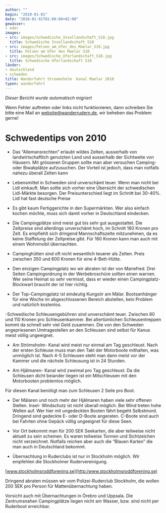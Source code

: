 ```yaml
---
author: ""
begin: "2010-01-01"
date: "2010-01-01T01:00:00+02:00"
gewässer:
- oder
images:
- src: images/Schwedische_Insellandschaft_S10.jpg
  title: Schwedische Insellandschaft S10
- src: images/Felsen_am_Ufer_des_Maelar_S10.jpg
  title: Felsen am Ufer des Maelar S10
- src: images/Schwedische_Uferlandschaft_S10.jpg
  title: Schwedische Uferlandschaft S10
länder:
- deutschland
- schweden
title: Wanderfahrt Stroemsholm  Kanal Maelar 2010
typen: wanderfahrt
---
```



*Dieser Bericht wurde automatisch migriert*

Wenn Fehler auftreten oder links nicht funktionieren, dann schreiben Sie bitte eine Mail an website@wanderrudern.de, wir beheben das Problem gerne!



# Schwedentips von 2010


- Das “Allemansrechten” erlaubt wildes Zelten, ausserhalb von landwirtschaftlich genutzten Land und ausserhalb der Sichtweite von Häusern. Mit grösseren Gruppen sollte man aber versuchen Camping- oder Biwakplätze aufzusuchen. Der Vorteil ist jedoch, dass man notfalls nahezu überall Zelten kann

- Lebensmittel in Schweden sind unverschämt teuer. Wenn man nicht bei Lidl einkauft. Man sollte sich vorher eine Übersicht der schwedischen Lidl-Märkte besorgen. Der Preisunterschied liegt im Schnitt bei 30-40%. Lidl hat fast deutsche Preise

- Es gibt kaum Fertiggerichte in den Supermärkten. Wer also einfach kochen möchte, muss sich damit vorher in Deutschland eindecken.

- Die Campingplätze sind meist gut bis sehr gut ausgestattet. Die Zeltpreise sind allerdings unverschämt hoch, im Schnitt 160 Kronen pro Zelt. Es empfiehlt sich dringend Mannschaftszelte mitzunehmen, da es keine Staffelung der Zeltpreise gibt. Für 160 Kronen kann man auch mit einem Wohnmobil übernachten.

- Campinghütten sind oft nicht wesentlich teuerer als Zelten. Preis zwischen 350 und 600 Kronen für eine 4-Bett-Hütte.

- Den einzigen Campingplatz wo wir abraten ist der von Mariefred. Drei Seiten Campingordnung in der Werbebroschüre sollten einen warnen. Wer seine Heimat so sehr vermisst, dass er wieder einen Campingplatz- Blockwart braucht der ist hier richtig.

- Der Top-Campingplatz ist eindeutig Kungsör am Mälar. Bootsanhänger für eine Woche im abgeschlossenen Bereich abstellen, kein Problem und natürlich kostenlos.

-Schwedische Schleusengebühren sind unverschämt teuer. Zwischen 80 und 110 Kronen pro Schleusenkammer. Bei altertümlichen Schleusentreppen kommt da schnell sehr viel Geld zusammen. Die von den Schweden angepriesenen Umtragestellen an den Schleusen sind selbst für Kanus meist völlig ungeeignet.

- Am Strömsholm- Kanal wird meist nur einmal am Tag geschleust. Nach der ersten Schleuse muss man den Takt der Motorboote mithalten, was unmöglich ist. Nach 4-5 Schleusen steht man dann meist vor der Kammer und die nächste Schleusung ist in 24 Stunden.

- Am Hjälmaren- Kanal wird zweimal pro Tag geschleust. Da die Schleusen dicht beiander liegen ist ein Mitschleusen mit den Motorbooten problemlos möglich.

Für diesen Kanal benötigt man zum Schleusen 2 Seile pro Boot.

- Der Mälaren und noch mehr der Hjälmaren haben viele sehr offenen Stellen. Insel- Windschutz ist nicht überall möglich. Bei Wind treten hohe Wellen auf. Wer hier mit ungedeckten Booten fährt begeht Selbstmord. Dringend sind gedeckte E- oder D-Boote angeraten. C-Boote sind auch bei Fahrten ohne Gepäck völlig ungeeignet für diese Seen.

- Vor Ort bekommt man für 200 SEK Seekarten, die aber teilweise nicht aktuell zu sein scheinen. Es waren teilweise Tonnen und Sichtzeichen nicht verzeichnet. Notfalls reichen aber auch die “Blauen Karten” die man auch in Deutschland bekommt.

- Übernachtung in Ruderclubs ist nur in Stockholm möglich. Wir empfehlen die Stockholmer Rudervereinigung.

[www.stockholmsroddforening.se](http:/www.stockholmsroddforening.se)

Dringend abraten müssen wir vom Polizei-Ruderclub Stockholm, die wollen 200 SEK pro Person für Mattenübernachtung haben.

Vorsicht auch mit Übernachtungen in Örebro und Uppsala. Die Zentrumsnahen Campingplätze liegen nicht am Wasser, bzw. sind nicht per Ruderboot erreichbar.
